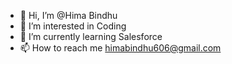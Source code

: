 - 👋 Hi, I’m @Hima Bindhu
- 👀 I’m interested in Coding
- 🌱 I’m currently learning Salesforce 
- 📫 How to reach me himabindhu606@gmail.com

<!---
Hima606/Hima606 is a ✨ special ✨ repository because its `README.md` (this file) appears on your GitHub profile.
You can click the Preview link to take a look at your changes.
--->
